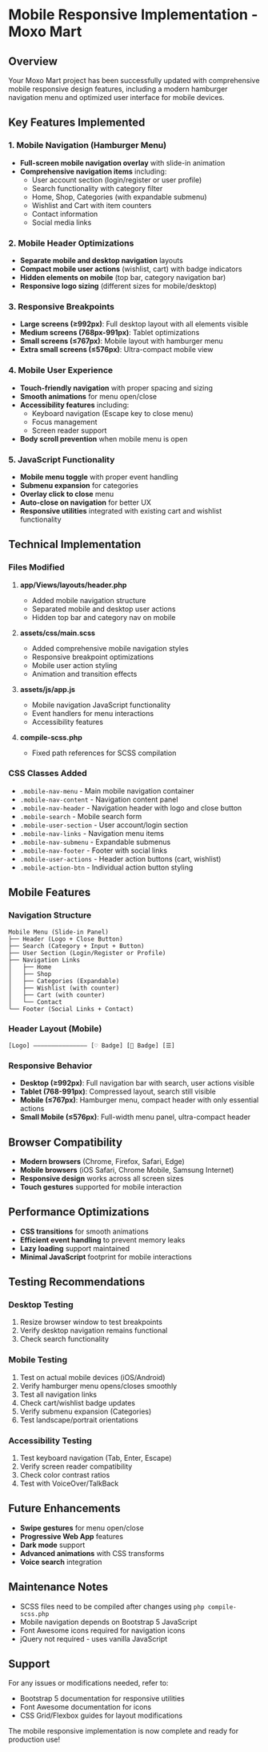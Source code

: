 # Mobile Responsive Implementation - Moxo Mart

## Overview
Your Moxo Mart project has been successfully updated with comprehensive mobile responsive design features, including a modern hamburger navigation menu and optimized user interface for mobile devices.

## Key Features Implemented

### 1. Mobile Navigation (Hamburger Menu)
- **Full-screen mobile navigation overlay** with slide-in animation
- **Comprehensive navigation items** including:
  - User account section (login/register or user profile)
  - Search functionality with category filter
  - Home, Shop, Categories (with expandable submenu)
  - Wishlist and Cart with item counters
  - Contact information
  - Social media links

### 2. Mobile Header Optimizations
- **Separate mobile and desktop navigation** layouts
- **Compact mobile user actions** (wishlist, cart) with badge indicators
- **Hidden elements on mobile** (top bar, category navigation bar)
- **Responsive logo sizing** (different sizes for mobile/desktop)

### 3. Responsive Breakpoints
- **Large screens (≥992px)**: Full desktop layout with all elements visible
- **Medium screens (768px-991px)**: Tablet optimizations
- **Small screens (≤767px)**: Mobile layout with hamburger menu
- **Extra small screens (≤576px)**: Ultra-compact mobile view

### 4. Mobile User Experience
- **Touch-friendly navigation** with proper spacing and sizing
- **Smooth animations** for menu open/close
- **Accessibility features** including:
  - Keyboard navigation (Escape key to close menu)
  - Focus management
  - Screen reader support
- **Body scroll prevention** when mobile menu is open

### 5. JavaScript Functionality
- **Mobile menu toggle** with proper event handling
- **Submenu expansion** for categories
- **Overlay click to close** menu
- **Auto-close on navigation** for better UX
- **Responsive utilities** integrated with existing cart and wishlist functionality

## Technical Implementation

### Files Modified

1. **app/Views/layouts/header.php**
   - Added mobile navigation structure
   - Separated mobile and desktop user actions
   - Hidden top bar and category nav on mobile

2. **assets/css/main.scss**
   - Added comprehensive mobile navigation styles
   - Responsive breakpoint optimizations
   - Mobile user action styling
   - Animation and transition effects

3. **assets/js/app.js**
   - Mobile navigation JavaScript functionality
   - Event handlers for menu interactions
   - Accessibility features

4. **compile-scss.php**
   - Fixed path references for SCSS compilation

### CSS Classes Added

- `.mobile-nav-menu` - Main mobile navigation container
- `.mobile-nav-content` - Navigation content panel
- `.mobile-nav-header` - Navigation header with logo and close button
- `.mobile-search` - Mobile search form
- `.mobile-user-section` - User account/login section
- `.mobile-nav-links` - Navigation menu items
- `.mobile-nav-submenu` - Expandable submenus
- `.mobile-nav-footer` - Footer with social links
- `.mobile-user-actions` - Header action buttons (cart, wishlist)
- `.mobile-action-btn` - Individual action button styling

## Mobile Features

### Navigation Structure
```
Mobile Menu (Slide-in Panel)
├── Header (Logo + Close Button)
├── Search (Category + Input + Button)
├── User Section (Login/Register or Profile)
├── Navigation Links
│   ├── Home
│   ├── Shop
│   ├── Categories (Expandable)
│   ├── Wishlist (with counter)
│   ├── Cart (with counter)
│   └── Contact
└── Footer (Social Links + Contact)
```

### Header Layout (Mobile)
```
[Logo] ——————————————— [♡ Badge] [🛒 Badge] [☰]
```

### Responsive Behavior
- **Desktop (≥992px)**: Full navigation bar with search, user actions visible
- **Tablet (768-991px)**: Compressed layout, search still visible
- **Mobile (≤767px)**: Hamburger menu, compact header with only essential actions
- **Small Mobile (≤576px)**: Full-width menu panel, ultra-compact header

## Browser Compatibility
- **Modern browsers** (Chrome, Firefox, Safari, Edge)
- **Mobile browsers** (iOS Safari, Chrome Mobile, Samsung Internet)
- **Responsive design** works across all screen sizes
- **Touch gestures** supported for mobile interaction

## Performance Optimizations
- **CSS transitions** for smooth animations
- **Efficient event handling** to prevent memory leaks
- **Lazy loading** support maintained
- **Minimal JavaScript** footprint for mobile interactions

## Testing Recommendations

### Desktop Testing
1. Resize browser window to test breakpoints
2. Verify desktop navigation remains functional
3. Check search functionality

### Mobile Testing
1. Test on actual mobile devices (iOS/Android)
2. Verify hamburger menu opens/closes smoothly
3. Test all navigation links
4. Check cart/wishlist badge updates
5. Verify submenu expansion (Categories)
6. Test landscape/portrait orientations

### Accessibility Testing
1. Test keyboard navigation (Tab, Enter, Escape)
2. Verify screen reader compatibility
3. Check color contrast ratios
4. Test with VoiceOver/TalkBack

## Future Enhancements
- **Swipe gestures** for menu open/close
- **Progressive Web App** features
- **Dark mode** support
- **Advanced animations** with CSS transforms
- **Voice search** integration

## Maintenance Notes
- SCSS files need to be compiled after changes using `php compile-scss.php`
- Mobile navigation depends on Bootstrap 5 JavaScript
- Font Awesome icons required for navigation icons
- jQuery not required - uses vanilla JavaScript

## Support
For any issues or modifications needed, refer to:
- Bootstrap 5 documentation for responsive utilities
- Font Awesome documentation for icons
- CSS Grid/Flexbox guides for layout modifications

The mobile responsive implementation is now complete and ready for production use!